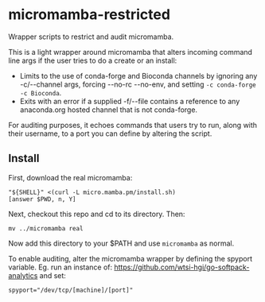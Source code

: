 # micromamba-restricted
Wrapper scripts to restrict and audit micromamba.

This is a light wrapper around micromamba that alters incoming command
line args if the user tries to do a create or an install:

- Limits to the use of conda-forge and Bioconda channels by ignoring
  any -c/--channel args, forcing --no-rc --no-env, and setting
  `-c conda-forge -c Bioconda`.
- Exits with an error if a supplied -f/--file contains a reference to
  any anaconda.org hosted channel that is not conda-forge.

For auditing purposes, it echoes commands that users try to run, along
with their username, to a port you can define by altering the script.

## Install
First, download the real micromamba:

```
"${SHELL}" <(curl -L micro.mamba.pm/install.sh)
[answer $PWD, n, Y]
```

Next, checkout this repo and cd to its directory. Then:

```
mv ../micromamba real
```

Now add this directory to your $PATH and use `micromamba` as normal.

To enable auditing, alter the micromamba wrapper by defining the
spyport variable. Eg. run an instance of:
https://github.com/wtsi-hgi/go-softpack-analytics
and set:

```
spyport="/dev/tcp/[machine]/[port]"
```
